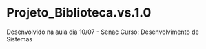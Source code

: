 # Projeto_Biblioteca.vs.1.0
Desenvolvido  na aula dia 10/07 - Senac Curso: Desenvolvimento de Sistemas  
